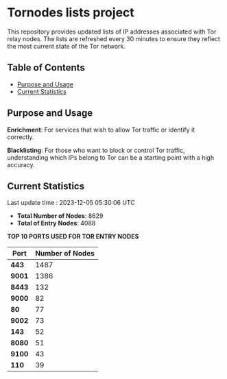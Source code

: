 # Tornodes lists project

This repository provides updated lists of IP addresses associated with Tor relay nodes. The lists are refreshed every 30 minutes to ensure they reflect the most current state of the Tor network.

## Table of Contents

- [Purpose and Usage](#purpose-and-usage)
- [Current Statistics](#current-statistics)


## Purpose and Usage

**Enrichment**: For services that wish to allow Tor traffic or identify it correctly.

**Blacklisting**: For those who want to block or control Tor traffic, understanding which IPs belong to Tor can be a starting point with a high accuracy.

## Current Statistics

Last update time : 2023-12-05 05:30:06 UTC

- **Total Number of Nodes**: 8629
- **Total of Entry Nodes**: 4088

**TOP 10 PORTS USED FOR TOR ENTRY NODES**

| **Port** | **Number of Nodes** |
|------|-----------------|
| **443**   | 1487  |
| **9001**   | 1386  |
| **8443**   | 132  |
| **9000**   | 82  |
| **80**   | 77  |
| **9002**   | 73  |
| **143**   | 52  |
| **8080**   | 51  |
| **9100**   | 43  |
| **110**   | 39  |

